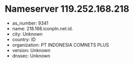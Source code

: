 # Nameserver 119.252.168.218

* as_number: 9341
* name: 218.168.iconpln.net.id.
* city: Unknown
* country: ID
* organization: PT INDONESIA COMNETS PLUS
* version: Unknown
* dnssec: Unknown
